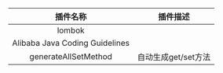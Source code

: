| 插件名称 | 插件描述 |
| :---: | :---: |
| lombok |  |
| Alibaba Java Coding Guidelines |  |
| generateAllSetMethod | 自动生成get/set方法 |



